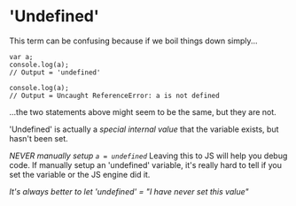 # 'Undefined'

This term can be confusing because if we boil things down simply...

```
var a;
console.log(a);
// Output = 'undefined'
```

```
console.log(a);
// Output = Uncaught ReferenceError: a is not defined
```

...the two statements above might seem to be the same, but they are not.

'Undefined' is actually a *special internal value* that the variable exists, but hasn't been set.

_NEVER manually setup `a = undefined`_ Leaving this to JS will help you debug code. If manually setup an 'undefined' variable, it's really hard to tell if you set the variable or the JS engine did it.

_It's always better to let 'undefined' = "I have never set this value"_
